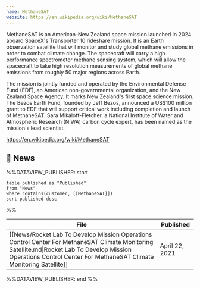 ```yaml
---
name: MethaneSAT
website: https://en.wikipedia.org/wiki/MethaneSAT
---
```


MethaneSAT is an American-New Zealand space mission launched in 2024 aboard SpaceX's Transporter 10 rideshare mission. It is an Earth observation satellite that will monitor and study global methane emissions in order to combat climate change. The spacecraft will carry a high performance spectrometer methane sensing system, which will allow the spacecraft to take high resolution measurements of global methane emissions from roughly 50 major regions across Earth.

The mission is jointly funded and operated by the Environmental Defense Fund (EDF), an American non-governmental organization, and the New Zealand Space Agency. It marks New Zealand's first space science mission. The Bezos Earth Fund, founded by Jeff Bezos, announced a US$100 million grant to EDF that will support critical work including completion and launch of MethaneSAT. Sara Mikaloff-Fletcher, a National Institute of Water and Atmospheric Research (NIWA) carbon cycle expert, has been named as the mission's lead scientist.

https://en.wikipedia.org/wiki/MethaneSAT

## 📰 News
%%DATAVIEW_PUBLISHER: start
```
table published as "Published"
from "News"
where contains(customer, [[MethaneSAT]])
sort published desc
```
%%

| File                                                                                                                                                                                                                 | Published      |
| -------------------------------------------------------------------------------------------------------------------------------------------------------------------------------------------------------------------- | -------------- |
| [[News/Rocket Lab To Develop Mission Operations Control Center For MethaneSAT Climate Monitoring Satellite.md\|Rocket Lab To Develop Mission Operations Control Center For MethaneSAT Climate Monitoring Satellite]] | April 22, 2021 |

%%DATAVIEW_PUBLISHER: end %%